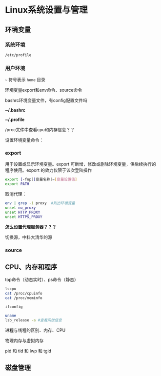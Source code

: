 

# Linux系统设置与管理

## 环境变量





### 系统环境


`/etc/profile`

### 用户环境

`~` 符号表示 `home` 目录



环境变量export和env命令、source命令

bashrc环境变量文件，有config配置文件吗

**~/.bashrc**

**~/.profile**





/proc文件中查看cpu和内存信息？？

设置环境变量命令：

### export

用于设置或显示环境变量。export 可新增，修改或删除环境变量，供后续执行的程序使用。export 的效力仅限于该次登陆操作

```bash
export [-fnp][变量名称]=[变量设置值]
export PATH
```

取消代理：

```bash
env | grep -i proxy  #列出环境变量
unset no_proxy
unset HTTP_PROXY
unset HTTPS_PROXY
```

**怎么设置代理服务器？？？**

切换源，中科大清华的源

### source

## CPU、内存和程序

top命令（动态实时）、ps命令（静态）

```bash
lscpu
cat /proc/cpuinfo
cat /proc/meminfo

ifconfig

uname
lsb_release -a #查看系统信息
```

进程与线程的区别、内存、CPU

物理内存与虚拟内存

pid 和 tid 和 lwp 和 tgid



## 磁盘管理